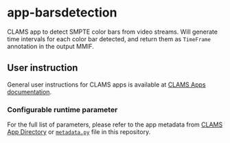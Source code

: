 # app-barsdetection

CLAMS app to detect SMPTE color bars from video streams. Will generate time intervals for each color bar detected, and return them as `TimeFrame` annotation in the output MMIF.

## User instruction

General user instructions for CLAMS apps is available at [CLAMS Apps documentation](https://apps.clams.ai/clamsapp).

### Configurable runtime parameter

For the full list of parameters, please refer to the app metadata from [CLAMS App Directory](https://apps.clams.ai) or [`metadata.py`](metadata.py) file in this repository.

